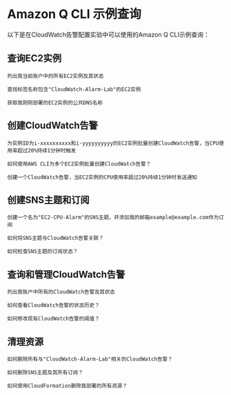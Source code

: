 # Amazon Q CLI 示例查询

以下是在CloudWatch告警配置实验中可以使用的Amazon Q CLI示例查询：

## 查询EC2实例

```
列出我当前账户中的所有EC2实例及其状态
```

```
查找标签名称包含"CloudWatch-Alarm-Lab"的EC2实例
```

```
获取我刚刚部署的EC2实例的公共DNS名称
```

## 创建CloudWatch告警

```
为实例ID为i-xxxxxxxxxx和i-yyyyyyyyyy的EC2实例批量创建CloudWatch告警，当CPU使用率超过20%持续1分钟时触发
```

```
如何使用AWS CLI为多个EC2实例批量创建CloudWatch告警？
```

```
创建一个CloudWatch告警，当EC2实例的CPU使用率超过20%持续1分钟时发送通知
```

## 创建SNS主题和订阅

```
创建一个名为"EC2-CPU-Alarm"的SNS主题，并添加我的邮箱example@example.com作为订阅
```

```
如何将SNS主题与CloudWatch告警关联？
```

```
如何检查SNS主题的订阅状态？
```

## 查询和管理CloudWatch告警

```
列出我账户中所有的CloudWatch告警及其状态
```

```
如何查看CloudWatch告警的状态历史？
```

```
如何修改现有CloudWatch告警的阈值？
```

## 清理资源

```
如何删除所有与"CloudWatch-Alarm-Lab"相关的CloudWatch告警？
```

```
如何删除SNS主题及其所有订阅？
```

```
如何使用CloudFormation删除我部署的所有资源？
```
